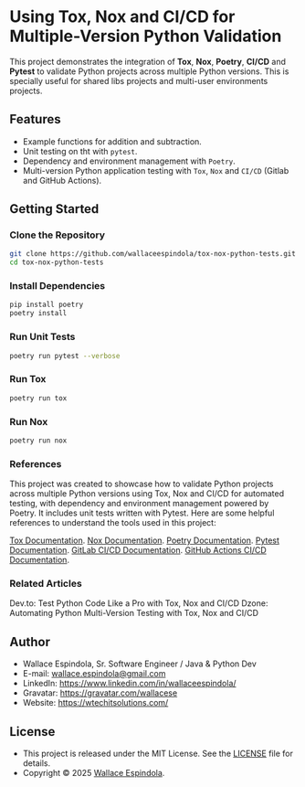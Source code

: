 # Using Tox, Nox and CI/CD for Multiple-Version Python Validation

This project demonstrates the integration of **Tox**, **Nox**, **Poetry**, **CI/CD** and **Pytest** to validate 
Python projects across multiple Python versions. This is specially useful for shared libs projects 
and multi-user environments projects.

## Features

- Example functions for addition and subtraction.
- Unit testing on tht with `pytest`.
- Dependency and environment management with `Poetry`.
- Multi-version Python application testing with `Tox`, `Nox` and `CI/CD` (Gitlab and GitHub Actions).

## Getting Started

### Clone the Repository

```bash
git clone https://github.com/wallaceespindola/tox-nox-python-tests.git
cd tox-nox-python-tests
```

### Install Dependencies

```bash
pip install poetry
poetry install
```

### Run Unit Tests

```bash
poetry run pytest --verbose
```

### Run Tox

```bash
poetry run tox
```

### Run Nox

```bash
poetry run nox
```

### References

This project was created to showcase how to validate Python projects across multiple Python versions using 
Tox, Nox and CI/CD for automated testing, with dependency and environment management powered by Poetry. 
It includes unit tests written with Pytest.
Here are some helpful references to understand the tools used in this project:

[Tox Documentation](https://tox.wiki/en/).
[Nox Documentation](https://nox.thea.codes/en/stable/).
[Poetry Documentation](https://python-poetry.org/docs/).
[Pytest Documentation](https://docs.pytest.org/en/stable/).
[GitLab CI/CD Documentation](https://docs.gitlab.com/).
[GitHub Actions CI/CD Documentation](https://docs.github.com/en/actions).


### Related Articles

Dev.to: Test Python Code Like a Pro with Tox, Nox and CI/CD
Dzone: Automating Python Multi-Version Testing with Tox, Nox and CI/CD

## Author

- Wallace Espindola, Sr. Software Engineer / Java & Python Dev
- E-mail: wallace.espindola@gmail.com
- LinkedIn: https://www.linkedin.com/in/wallaceespindola/
- Gravatar: https://gravatar.com/wallacese
- Website: https://wtechitsolutions.com/

## License

- This project is released under the MIT License. See the [LICENSE](LICENSE) file for details.
- Copyright © 2025 [Wallace Espindola](https://github.com/wallaceespindola/).